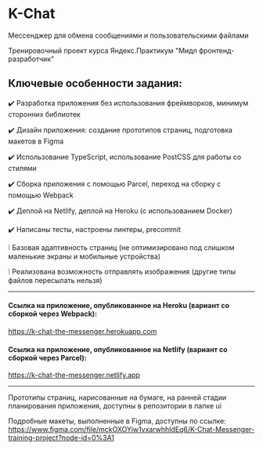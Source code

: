 # K-Chat
Мессенджер для обмена сообщениями и пользовательскими файлами

Тренировочный проект курса Яндекс.Практикум "Мидл фронтенд-разработчик"

## Ключевые особенности задания:
✔️ Разработка приложения без использования фреймворков, минимум сторонних библиотек

✔️ Дизайн приложения: создание прототипов страниц, подготовка макетов в Figma

✔️ Использование TypeScript, использование PostCSS для работы со стилями

✔️ Сборка приложения с помощью Parcel, переход на сборку с помощью Webpack

✔️ Деплой на Netlify, деплой на Heroku (с использованием Docker)

✔️ Написаны тесты, настроены линтеры, precommit

❕ Базовая адаптивность страниц (не оптимизировано под слишком маленькие экраны и мобильные устройства)

❕ Реализована возможность отправлять изображения (другие типы файлов пересылать нельзя)

____

#### Ссылка на приложение, опубликованное на Heroku (вариант со сборкой через Webpack):
https://k-chat-the-messenger.herokuapp.com

#### Ссылка на приложение, опубликованное на Netlify (вариант со сборкой через Parcel):
https://k-chat-the-messenger.netlify.app

____

Прототипы страниц, нарисованные на бумаге, на ранней стадии планирования приложения, доступны в репозитории в папке ui

Подробные макеты, выполненные в Figma, доступны по ссылке:
https://www.figma.com/file/mckOXOYiw1vxarwhhIdEq6/K-Chat-Messenger-training-project?node-id=0%3A1
